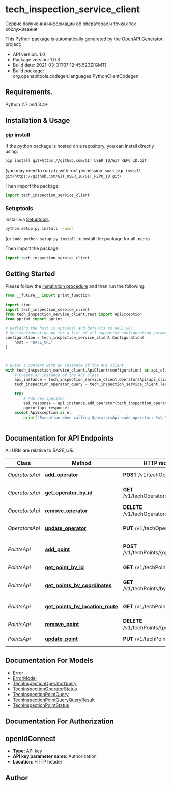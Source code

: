 # tech_inspection_service_client
Сервис получения информации об операторах и точках тех обслуживания

This Python package is automatically generated by the [OpenAPI Generator](https://openapi-generator.tech) project:

- API version: 1.0
- Package version: 1.0.3
- Build date: 2021-03-31T07:12:45.523Z[GMT]
- Build package: org.openapitools.codegen.languages.PythonClientCodegen

## Requirements.

Python 2.7 and 3.4+

## Installation & Usage
### pip install

If the python package is hosted on a repository, you can install directly using:

```sh
pip install git+https://github.com/GIT_USER_ID/GIT_REPO_ID.git
```
(you may need to run `pip` with root permission: `sudo pip install git+https://github.com/GIT_USER_ID/GIT_REPO_ID.git`)

Then import the package:
```python
import tech_inspection_service_client
```

### Setuptools

Install via [Setuptools](http://pypi.python.org/pypi/setuptools).

```sh
python setup.py install --user
```
(or `sudo python setup.py install` to install the package for all users)

Then import the package:
```python
import tech_inspection_service_client
```

## Getting Started

Please follow the [installation procedure](#installation--usage) and then run the following:

```python
from __future__ import print_function

import time
import tech_inspection_service_client
from tech_inspection_service_client.rest import ApiException
from pprint import pprint

# Defining the host is optional and defaults to BASE_URL
# See configuration.py for a list of all supported configuration parameters.
configuration = tech_inspection_service_client.Configuration(
    host = "BASE_URL"
)



# Enter a context with an instance of the API client
with tech_inspection_service_client.ApiClient(configuration) as api_client:
    # Create an instance of the API class
    api_instance = tech_inspection_service_client.OperatorsApi(api_client)
    tech_inspection_operator_query = tech_inspection_service_client.TechInspectionOperatorQuery() # TechInspectionOperatorQuery | New operator (optional)

    try:
        # Add new operator
        api_response = api_instance.add_operator(tech_inspection_operator_query=tech_inspection_operator_query)
        pprint(api_response)
    except ApiException as e:
        print("Exception when calling OperatorsApi->add_operator: %s\n" % e)
    
```

## Documentation for API Endpoints

All URIs are relative to *BASE_URL*

Class | Method | HTTP request | Description
------------ | ------------- | ------------- | -------------
*OperatorsApi* | [**add_operator**](docs/OperatorsApi.md#add_operator) | **POST** /v1/techOperators | Add new operator
*OperatorsApi* | [**get_operator_by_id**](docs/OperatorsApi.md#get_operator_by_id) | **GET** /v1/techOperators/{operatorId} | Get operator by operatorId
*OperatorsApi* | [**remove_operator**](docs/OperatorsApi.md#remove_operator) | **DELETE** /v1/techOperators/{operatorId} | Remove operator
*OperatorsApi* | [**update_operator**](docs/OperatorsApi.md#update_operator) | **PUT** /v1/techOperators | Update operator info
*PointsApi* | [**add_point**](docs/PointsApi.md#add_point) | **POST** /v1/techPoints/{operatorId} | Add new point to operator
*PointsApi* | [**get_point_by_id**](docs/PointsApi.md#get_point_by_id) | **GET** /v1/techPoints/{pointId} | Get point by pointId
*PointsApi* | [**get_points_by_coordinates**](docs/PointsApi.md#get_points_by_coordinates) | **GET** /v1/techPoints/byCoordinates | Get points by location route
*PointsApi* | [**get_points_by_location_route**](docs/PointsApi.md#get_points_by_location_route) | **GET** /v1/techPoints/byRoute | Get points by location route
*PointsApi* | [**remove_point**](docs/PointsApi.md#remove_point) | **DELETE** /v1/techPoints/{pointId} | Remove point
*PointsApi* | [**update_point**](docs/PointsApi.md#update_point) | **PUT** /v1/techPoints | Update point info


## Documentation For Models

 - [Error](docs/Error.md)
 - [ErrorModel](docs/ErrorModel.md)
 - [TechInspectionOperatorQuery](docs/TechInspectionOperatorQuery.md)
 - [TechInspectionOperatorStatus](docs/TechInspectionOperatorStatus.md)
 - [TechInspectionPointQuery](docs/TechInspectionPointQuery.md)
 - [TechInspectionPointQueryQueryResult](docs/TechInspectionPointQueryQueryResult.md)
 - [TechInspectionPointStatus](docs/TechInspectionPointStatus.md)


## Documentation For Authorization


## openIdConnect

- **Type**: API key
- **API key parameter name**: Authorization
- **Location**: HTTP header


## Author




